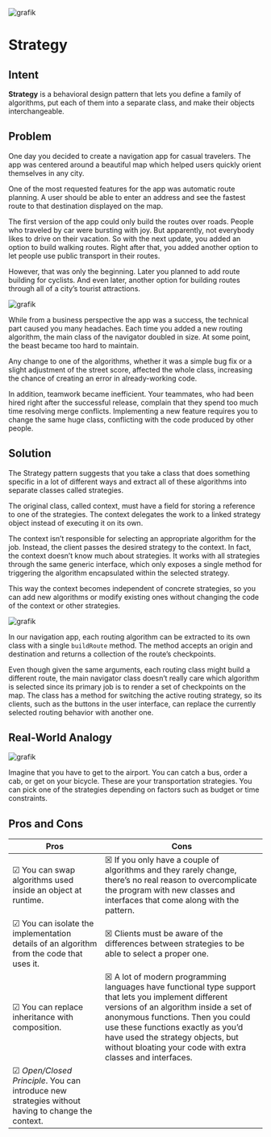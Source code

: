 ![grafik](https://github.com/user-attachments/assets/3cb695d1-e027-461a-b52d-419e44c84d84)

# Strategy

## Intent

**Strategy** is a behavioral design pattern that lets you define a family of algorithms, put each of them into a separate class, and make their objects interchangeable.

## Problem

One day you decided to create a navigation app for casual travelers. The app was centered around a beautiful map which helped users quickly orient themselves in any city.

One of the most requested features for the app was automatic route planning. A user should be able to enter an address and see the fastest route to that destination displayed on the map.

The first version of the app could only build the routes over roads. People who traveled by car were bursting with joy. But apparently, not everybody likes to drive on their vacation. So with the next update, you added an option to build walking routes. Right after that, you added another option to let people use public transport in their routes.

However, that was only the beginning. Later you planned to add route building for cyclists. And even later, another option for building routes through all of a city’s tourist attractions.

![grafik](https://github.com/user-attachments/assets/65c72318-0ea2-40dd-b4d0-bc162105d748)

While from a business perspective the app was a success, the technical part caused you many headaches. Each time you added a new routing algorithm, the main class of the navigator doubled in size. At some point, the beast became too hard to maintain.

Any change to one of the algorithms, whether it was a simple bug fix or a slight adjustment of the street score, affected the whole class, increasing the chance of creating an error in already-working code.

In addition, teamwork became inefficient. Your teammates, who had been hired right after the successful release, complain that they spend too much time resolving merge conflicts. Implementing a new feature requires you to change the same huge class, conflicting with the code produced by other people.

## Solution

The Strategy pattern suggests that you take a class that does something specific in a lot of different ways and extract all of these algorithms into separate classes called strategies.

The original class, called context, must have a field for storing a reference to one of the strategies. The context delegates the work to a linked strategy object instead of executing it on its own.

The context isn’t responsible for selecting an appropriate algorithm for the job. Instead, the client passes the desired strategy to the context. In fact, the context doesn’t know much about strategies. It works with all strategies through the same generic interface, which only exposes a single method for triggering the algorithm encapsulated within the selected strategy.

This way the context becomes independent of concrete strategies, so you can add new algorithms or modify existing ones without changing the code of the context or other strategies.

![grafik](https://github.com/user-attachments/assets/20b5b93f-b334-4680-b4be-5d807988a4f5)

In our navigation app, each routing algorithm can be extracted to its own class with a single ``buildRoute`` method. The method accepts an origin and destination and returns a collection of the route’s checkpoints.

Even though given the same arguments, each routing class might build a different route, the main navigator class doesn’t really care which algorithm is selected since its primary job is to render a set of checkpoints on the map. The class has a method for switching the active routing strategy, so its clients, such as the buttons in the user interface, can replace the currently selected routing behavior with another one.

## Real-World Analogy

![grafik](https://github.com/user-attachments/assets/e594150b-8aef-4da2-bb5b-5255b6aad9a1)

Imagine that you have to get to the airport. You can catch a bus, order a cab, or get on your bicycle. These are your transportation strategies. You can pick one of the strategies depending on factors such as budget or time constraints.

## Pros and Cons

| Pros | Cons |
| ----------- | ----------- |
|☑ You can swap algorithms used inside an object at runtime.| ☒ If you only have a couple of algorithms and they rarely change, there’s no real reason to overcomplicate the program with new classes and interfaces that come along with the pattern. |
|☑  You can isolate the implementation details of an algorithm from the code that uses it.| ☒ Clients must be aware of the differences between strategies to be able to select a proper one.|
|☑ You can replace inheritance with composition.| ☒  A lot of modern programming languages have functional type support that lets you implement different versions of an algorithm inside a set of anonymous functions. Then you could use these functions exactly as you’d have used the strategy objects, but without bloating your code with extra classes and interfaces.|
|☑ *Open/Closed Principle*. You can introduce new strategies without having to change the context.||



